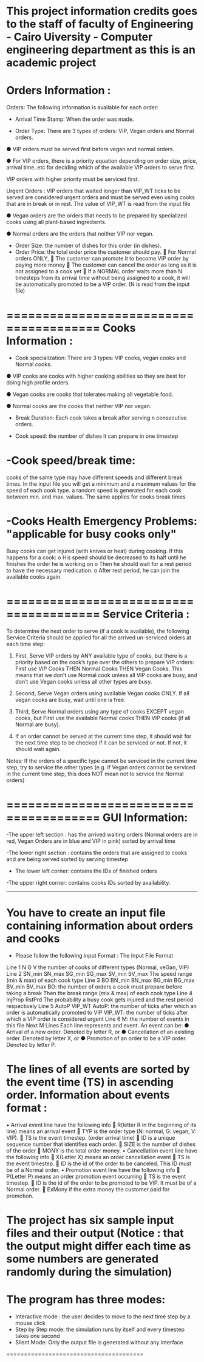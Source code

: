 This project information credits goes to the staff of faculty of Engineering - Cairo Uiversity - Computer engineering department 
as this is an academic project
=======================================

Orders Information :
=
Orders:
The following information is available for each order:

-	Arrival Time Stamp: When the order was made.

-	Order Type: There are 3 types of orders: VIP, Vegan orders and Normal orders.

●	VIP orders must be served first before vegan and normal orders.

●	For VIP orders, there is a priority equation depending on order size, price, arrival time..etc for deciding which of the available VIP orders to serve first.

 VIP orders with higher priority must be serviced first.

  Urgent Orders :
 VIP orders that waited longer than VIP_WT ticks to be served are considered urgent orders and must be served even using cooks that are in break or in rest. 
The value of VIP_WT is read from the input file

●	Vegan orders are the orders that needs to be prepared by specialized cooks using all plant-based ingredients. 

●	Normal orders are the orders that neither VIP nor vegan.
-	Order Size: the number of dishes for this order (in dishes).
-	Order Price: the total order price the customer should pay.
	For Normal orders ONLY, 
	The customer can promote it to become VIP order by paying more money
	The customer can cancel the order as long as it is not assigned to a cook yet
	If a NORMAL order waits more than N timesteps from its arrival time without being assigned to a cook, 
it will be automatically promoted to be a VIP order. (N is read from the input file)  

=======================================
Cooks Information :
=
-	Cook specialization: There are 3 types: VIP cooks, vegan cooks and Normal cooks.

●	VIP cooks are cooks with higher cooking abilities so they are best for doing high profile orders.

●	Vegan cooks are cooks that tolerates making all vegetable food. 

●	Normal cooks are the cooks that neither VIP nor vegan.

-	Break Duration: Each cook takes a break after serving n consecutive orders. 

-	Cook speed: the number of dishes it can prepare in one timestep

-Cook speed/break time:
=
 cooks of the same type may have different speeds and different break times. 
In the input file you will get a minimum and a maximum values for the speed of each cook type.  a random speed is generated for each cook between min. and max. values.
The same applies for cooks break times

-Cooks Health Emergency Problems: "applicable for busy cooks only"
=
Busy cooks can get injured (with knives or heat) during cooking. If this happens for a cook:
o	His speed should be decreased to its half until he finishes the order he is working on
o	Then he should wait for a rest period to have the necessary medication.
o	After rest period, he can join the available cooks again.

=======================================
Service Criteria :
=
To determine the next order to serve (if a cook is available), the following Service Criteria should be applied for all the arrived un-serviced orders at each time step: 

1)	First, Serve VIP orders by ANY available type of cooks, but there is a priority based on the cook’s type over the others to prepare VIP orders: First use VIP Cooks THEN Normal Cooks THEN Vegan Cooks. This means that we don’t use Normal cook unless all VIP cooks are busy, and don’t use Vegan cooks unless all other types are busy.

2)	Second, Serve Vegan orders using available Vegan cooks ONLY. If all vegan cooks are busy, wait until one is free.

3)	Third, Serve Normal orders using any type of cooks EXCEPT vegan cooks, but First use the available Normal cooks THEN VIP cooks (if all Normal are busy).

4)	If an order cannot be served at the current time step, it should wait for the next time step to be checked if it can be serviced or not. If not, it should wait again.

Notes: If the orders of a specific type cannot be serviced in the current time step, try to service the other types (e.g. if Vegan orders cannot be serviced in the current time step, this does NOT mean not to service the Normal orders)

=======================================
GUI Information:
=
-The upper left section : has the arrived waiting orders (Normal orders are in red, Vegan Orders are in blue and VIP in pink) sorted by arrival time

-The lower right section : contains the orders that are assigned to cooks and are being served sorted by serving timestep

- The lower left corner: contains the IDs of finished orders

-The upper right corner: contains cooks IDs sorted by availability.




--------------------------------------------------------



You have to create an input file containing information about orders and cooks
=
- Please follow the following input Format :
The Input File Format


Line 1	N	G	V
the number of cooks of different types (Normal, veGan, VIP)
Line 2	SN_min	SN_max 	SG_min	SG_max	SV_min	SV_max
The speed range (min & max) of each cook type
Line 3	BO	BN_min	BN_max	BG_min	BG_max	BV_min	BV_max
BO: the number of orders a cook must prepare before taking a break
Then the break range (mix & max) of each cook type
Line 4	InjProp	RstPrd
The probability a busy cook gets injured and the rest period respectively
Line 5	AutoP		VIP_WT
AutoP: the number of ticks after which an order is automatically promoted to VIP
VIP_WT: the number of ticks after which a VIP order is considered urgent
Line 6	M: the number of events in this file
Next
M
Lines	Each line represents and event. An event can be:
●	Arrival of a new order. Denoted by letter R, or
●	Cancellation of an existing order. Denoted by letter X, or
●	Promotion of an order to be a VIP order. Denoted by letter P.

The lines of all events are sorted by the event time (TS) in ascending order.
Information about events format :
=
•	Arrival event line have the following info
	R(letter R in the beginning of its line) means an arrival event
	TYP is the order type (N: normal, G: vegan, V: VIP).
	TS is the event timestep. (order arrival time)
	ID is a unique sequence number that identifies each order.
	SIZE is the number of dishes of the order
	MONY is the total order money. 
•	Cancellation event line have the following info
	X(Letter X) means an order cancellation event
	TS is the event timestep.
	ID is the id of the order to be canceled. This ID must be of a Normal order.
•	Promotion event line have the following info
	P(Letter P) means an order promotion event occurring
	TS is the event timestep.
	ID is the id of the order to be promoted to be VIP. It must be of a Normal order.
	ExMony if the extra money the customer paid for promotion.

The project has six sample input files and their output 
(Notice : that the output might differ each time as some numbers are generated randomly during the simulation)
====

The program has three modes:
=
- Interactive mode : the user decides to move to the next time step by a mouse click
- Step by Step mode: the simulation runs by itself and every timestep takes one second
- Silent Mode: Only the output file is generated without any interface

=======================================
